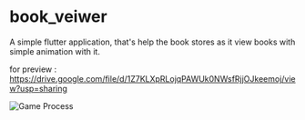 # book_veiwer

A simple flutter application, that's help the book stores as it view books with simple animation with it. 

for preview : https://drive.google.com/file/d/1Z7KLXpRLojqPAWUk0NWsfRjjOJkeemoj/view?usp=sharing

![Game Process]()



